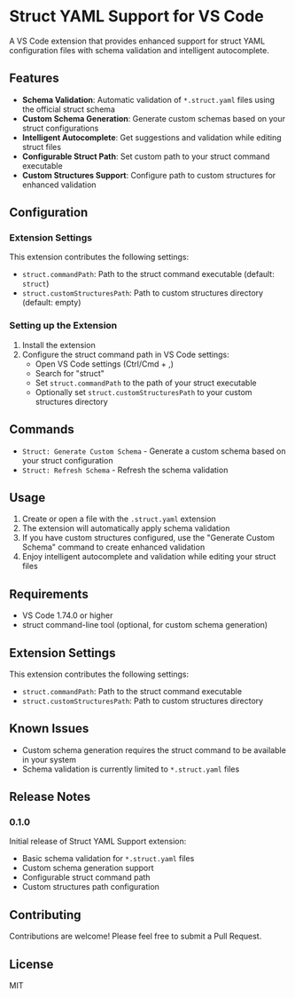 # Struct YAML Support for VS Code

A VS Code extension that provides enhanced support for struct YAML configuration files with schema validation and intelligent autocomplete.

## Features

- **Schema Validation**: Automatic validation of `*.struct.yaml` files using the official struct schema
- **Custom Schema Generation**: Generate custom schemas based on your struct configurations
- **Intelligent Autocomplete**: Get suggestions and validation while editing struct files
- **Configurable Struct Path**: Set custom path to your struct command executable
- **Custom Structures Support**: Configure path to custom structures for enhanced validation

## Configuration

### Extension Settings

This extension contributes the following settings:

- `struct.commandPath`: Path to the struct command executable (default: `struct`)
- `struct.customStructuresPath`: Path to custom structures directory (default: empty)

### Setting up the Extension

1. Install the extension
2. Configure the struct command path in VS Code settings:
   - Open VS Code settings (Ctrl/Cmd + ,)
   - Search for "struct"
   - Set `struct.commandPath` to the path of your struct executable
   - Optionally set `struct.customStructuresPath` to your custom structures directory

## Commands

- `Struct: Generate Custom Schema` - Generate a custom schema based on your struct configuration
- `Struct: Refresh Schema` - Refresh the schema validation

## Usage

1. Create or open a file with the `.struct.yaml` extension
2. The extension will automatically apply schema validation
3. If you have custom structures configured, use the "Generate Custom Schema" command to create enhanced validation
4. Enjoy intelligent autocomplete and validation while editing your struct files

## Requirements

- VS Code 1.74.0 or higher
- struct command-line tool (optional, for custom schema generation)

## Extension Settings

This extension contributes the following settings:

* `struct.commandPath`: Path to the struct command executable
* `struct.customStructuresPath`: Path to custom structures directory

## Known Issues

- Custom schema generation requires the struct command to be available in your system
- Schema validation is currently limited to `*.struct.yaml` files

## Release Notes

### 0.1.0

Initial release of Struct YAML Support extension:

- Basic schema validation for `*.struct.yaml` files
- Custom schema generation support
- Configurable struct command path
- Custom structures path configuration

## Contributing

Contributions are welcome! Please feel free to submit a Pull Request.

## License

MIT
